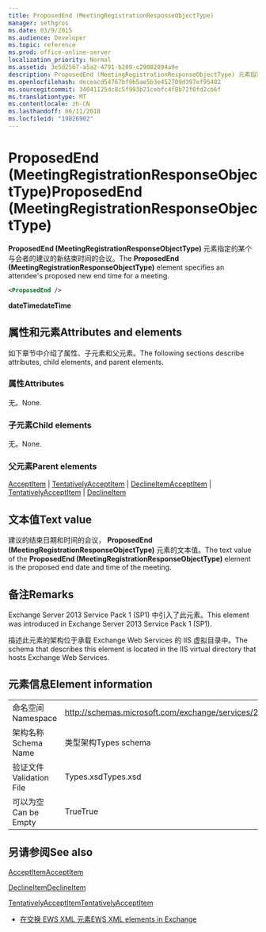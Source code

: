 ```yaml
---
title: ProposedEnd (MeetingRegistrationResponseObjectType)
manager: sethgros
ms.date: 03/9/2015
ms.audience: Developer
ms.topic: reference
ms.prod: office-online-server
localization_priority: Normal
ms.assetid: 3e5d2567-a5a2-4791-b209-c29082894a9e
description: ProposedEnd (MeetingRegistrationResponseObjectType) 元素指定的某个与会者的建议的新结束时间的会议。
ms.openlocfilehash: deceacd54767bf9b5ae5b3e452709d397ef95402
ms.sourcegitcommit: 34041125dc8c5f993b21cebfc4f8b72f0fd2cb6f
ms.translationtype: MT
ms.contentlocale: zh-CN
ms.lasthandoff: 06/11/2018
ms.locfileid: "19826902"
---
```

# <a name="proposedend-meetingregistrationresponseobjecttype"></a><span data-ttu-id="85ab8-103">ProposedEnd (MeetingRegistrationResponseObjectType)</span><span class="sxs-lookup"><span data-stu-id="85ab8-103">ProposedEnd (MeetingRegistrationResponseObjectType)</span></span>

<span data-ttu-id="85ab8-104">**ProposedEnd (MeetingRegistrationResponseObjectType)** 元素指定的某个与会者的建议的新结束时间的会议。</span><span class="sxs-lookup"><span data-stu-id="85ab8-104">The **ProposedEnd (MeetingRegistrationResponseObjectType)** element specifies an attendee's proposed new end time for a meeting.</span></span> 
  
```XML
<ProposedEnd />
```

 <span data-ttu-id="85ab8-105">**dateTime**</span><span class="sxs-lookup"><span data-stu-id="85ab8-105">**dateTime**</span></span>
## <a name="attributes-and-elements"></a><span data-ttu-id="85ab8-106">属性和元素</span><span class="sxs-lookup"><span data-stu-id="85ab8-106">Attributes and elements</span></span>

<span data-ttu-id="85ab8-107">如下章节中介绍了属性、子元素和父元素。</span><span class="sxs-lookup"><span data-stu-id="85ab8-107">The following sections describe attributes, child elements, and parent elements.</span></span>
  
### <a name="attributes"></a><span data-ttu-id="85ab8-108">属性</span><span class="sxs-lookup"><span data-stu-id="85ab8-108">Attributes</span></span>

<span data-ttu-id="85ab8-109">无。</span><span class="sxs-lookup"><span data-stu-id="85ab8-109">None.</span></span>
  
### <a name="child-elements"></a><span data-ttu-id="85ab8-110">子元素</span><span class="sxs-lookup"><span data-stu-id="85ab8-110">Child elements</span></span>

<span data-ttu-id="85ab8-111">无。</span><span class="sxs-lookup"><span data-stu-id="85ab8-111">None.</span></span>
  
### <a name="parent-elements"></a><span data-ttu-id="85ab8-112">父元素</span><span class="sxs-lookup"><span data-stu-id="85ab8-112">Parent elements</span></span>

<span data-ttu-id="85ab8-113">[AcceptItem](acceptitem.md) | [TentativelyAcceptItem](tentativelyacceptitem.md) | [DeclineItem](declineitem.md)</span><span class="sxs-lookup"><span data-stu-id="85ab8-113">[AcceptItem](acceptitem.md) | [TentativelyAcceptItem](tentativelyacceptitem.md) | [DeclineItem](declineitem.md)</span></span>
  
## <a name="text-value"></a><span data-ttu-id="85ab8-114">文本值</span><span class="sxs-lookup"><span data-stu-id="85ab8-114">Text value</span></span>

<span data-ttu-id="85ab8-115">建议的结束日期和时间的会议， **ProposedEnd (MeetingRegistrationResponseObjectType)** 元素的文本值。</span><span class="sxs-lookup"><span data-stu-id="85ab8-115">The text value of the **ProposedEnd (MeetingRegistrationResponseObjectType)** element is the proposed end date and time of the meeting.</span></span> 
  
## <a name="remarks"></a><span data-ttu-id="85ab8-116">备注</span><span class="sxs-lookup"><span data-stu-id="85ab8-116">Remarks</span></span>

<span data-ttu-id="85ab8-117">Exchange Server 2013 Service Pack 1 (SP1) 中引入了此元素。</span><span class="sxs-lookup"><span data-stu-id="85ab8-117">This element was introduced in Exchange Server 2013 Service Pack 1 (SP1).</span></span>
  
<span data-ttu-id="85ab8-118">描述此元素的架构位于承载 Exchange Web Services 的 IIS 虚拟目录中。</span><span class="sxs-lookup"><span data-stu-id="85ab8-118">The schema that describes this element is located in the IIS virtual directory that hosts Exchange Web Services.</span></span>
  
## <a name="element-information"></a><span data-ttu-id="85ab8-119">元素信息</span><span class="sxs-lookup"><span data-stu-id="85ab8-119">Element information</span></span>

|||
|:-----|:-----|
|<span data-ttu-id="85ab8-120">命名空间</span><span class="sxs-lookup"><span data-stu-id="85ab8-120">Namespace</span></span>  <br/> |http://schemas.microsoft.com/exchange/services/2006/types  <br/> |
|<span data-ttu-id="85ab8-121">架构名称</span><span class="sxs-lookup"><span data-stu-id="85ab8-121">Schema Name</span></span>  <br/> |<span data-ttu-id="85ab8-122">类型架构</span><span class="sxs-lookup"><span data-stu-id="85ab8-122">Types schema</span></span>  <br/> |
|<span data-ttu-id="85ab8-123">验证文件</span><span class="sxs-lookup"><span data-stu-id="85ab8-123">Validation File</span></span>  <br/> |<span data-ttu-id="85ab8-124">Types.xsd</span><span class="sxs-lookup"><span data-stu-id="85ab8-124">Types.xsd</span></span>  <br/> |
|<span data-ttu-id="85ab8-125">可以为空</span><span class="sxs-lookup"><span data-stu-id="85ab8-125">Can be Empty</span></span>  <br/> |<span data-ttu-id="85ab8-126">True</span><span class="sxs-lookup"><span data-stu-id="85ab8-126">True</span></span>  <br/> |
   
## <a name="see-also"></a><span data-ttu-id="85ab8-127">另请参阅</span><span class="sxs-lookup"><span data-stu-id="85ab8-127">See also</span></span>



[<span data-ttu-id="85ab8-128">AcceptItem</span><span class="sxs-lookup"><span data-stu-id="85ab8-128">AcceptItem</span></span>](acceptitem.md)
  
[<span data-ttu-id="85ab8-129">DeclineItem</span><span class="sxs-lookup"><span data-stu-id="85ab8-129">DeclineItem</span></span>](declineitem.md)
  
[<span data-ttu-id="85ab8-130">TentativelyAcceptItem</span><span class="sxs-lookup"><span data-stu-id="85ab8-130">TentativelyAcceptItem</span></span>](tentativelyacceptitem.md)


- [<span data-ttu-id="85ab8-131">在交换 EWS XML 元素</span><span class="sxs-lookup"><span data-stu-id="85ab8-131">EWS XML elements in Exchange</span></span>](ews-xml-elements-in-exchange.md)

